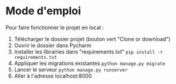 # Mode d'emploi

Pour faire fonctionner le projet en local :

1. Télécharger le dossier projet (bouton vert "Clone or download")
2. Ouvrir le dossier dans Pycharm
3. Installer les librairies dans "requirements.txt" `pip install -r requirements.txt`
4. Appliquer les migrations existantes `python manage.py migrate`
5. Lancer le serveur `python manage.py runserver`
6. Aller à l'adresse localhost:8000

